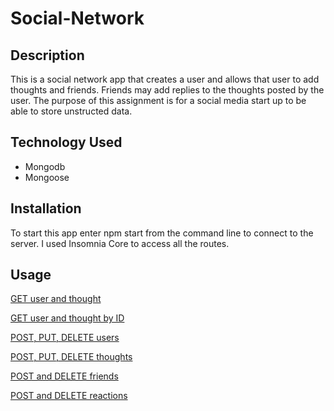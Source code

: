 # Social-Network

## Description 

This is a social network app that creates a user and allows that user to add thoughts and friends.  Friends may add replies to the thoughts posted by the user.  The purpose of this assignment is for a social media start up to be able to store unstructed data.  

## Technology Used
* Mongodb
* Mongoose

## Installation

To start this app enter npm start from the command line to connect to the server.  I used Insomnia Core to access all the routes.

## Usage 

[GET user and thought ](https://drive.google.com/file/d/1Zjd8-QRNPVfkmTx8SWAPpKNwKUWUNI8V/view)

[GET user and thought by ID](https://drive.google.com/file/d/1TTHKWPhZmFKGzfypkr9uta1-JkpvGgi4/view)

[POST, PUT, DELETE users](https://drive.google.com/file/d/1YghVQPY4xqheo2doFSQAZ3bz8uhhgbk_/view)

[POST, PUT, DELETE thoughts](https://drive.google.com/file/d/1K4rz1ouio66UIp0MGmNAqRccT6VH_buO/view)

[POST and DELETE friends](https://drive.google.com/file/d/1dA9oLTfa1bmaPph4FnRvfS3mIaClMzzd/view)

[POST and DELETE reactions](https://drive.google.com/file/d/1PsKaiYAG57c63uQ-e39lTPGvCjv7khW2/view)

